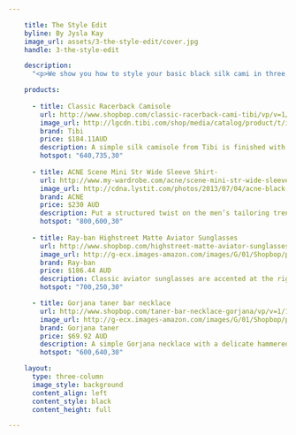 ```yaml
---

    title: The Style Edit
    byline: By Jysla Kay
    image_url: assets/3-the-style-edit/cover.jpg
    handle: 3-the-style-edit

    description:
      "<p>We show you how to style your basic black silk cami in three looks with blogger Jysla Kay - for day, for night and for a piece simply layered underneath it all. Whether worn alone or layered, a beautiful silk camisole is destined for any woman’s wardrobe. For the women who like to keep their textures and prints to a minimal, get inspired by our take of a fresh twist on a classic look!</p>"

    products:
    
      - title: Classic Racerback Camisole
        url: http://www.shopbop.com/classic-racerback-cami-tibi/vp/v=1/1562453216.htm?folderID=2534374302060677&fm=other-shopbysize-viewall&colorId=12867 
        image_url: http://lgcdn.tibi.com/shop/media/catalog/product/t/i/tibi-racer-back-silk-signature-cami-black_5.jpg
        brand: Tibi
        price: $184.11AUD
        description: A simple silk camisole from Tibi is finished with spaghetti straps and a delicate racer back. Made out of 100% woven silk.
        hotspot: "640,735,30"
        
      - title: ACNE Scene Mini Str Wide Sleeve Shirt- 
        url: http://www.my-wardrobe.com/acne/scene-mini-str-wide-sleeve-shirt-631036 
        image_url: http://cdna.lystit.com/photos/2013/07/04/acne-black-scene-mini-str-wide-sleeve-shirt-product-4-11427333-674883858_large_flex.jpeg  
        brand: ACNE
        price: $230 AUD 
        description: Put a structured twist on the men’s tailoring trend with this shirt from Acne, which takes tuxedo styling and lends it an over-sized modern feel. Ideal with ultra-slim black trousers in wool or leather, this is a fashion-forward way to update your classic white shirt for work. 
        hotspot: "800,600,30"
        
      - title: Ray-ban Highstreet Matte Aviator Sunglasses
        url: http://www.shopbop.com/highstreet-matte-aviator-sunglasses-ray/vp/v=1/1593573019.htm?folderID=2534374302094311&fm=other-shopbysize&colorId=58684 
        image_url: http://g-ecx.images-amazon.com/images/G/01/Shopbop/p/pcs/products/raybn/raybn4014958684/raybn4014958684_p3_1-0_254x500.jpg 
        brand: Ray-ban
        price: $186.44 AUD
        description: Classic aviator sunglasses are accented at the right lens with Ray-Ban's signature logo lettering. Made in Italy.             
        hotspot: "700,250,30"

      - title: Gorjana taner bar necklace 
        url: http://www.shopbop.com/taner-bar-necklace-gorjana/vp/v=1/1559721636.htm?folderID=2534374302033527&colorId=29109&extid=affprg-4441350 
        image_url: http://g-ecx.images-amazon.com/images/G/01/Shopbop/p/pcs/products/gorja/gorja4063111739/gorja4063111739_p1_1-0.jpg 
        brand: Gorjana taner
        price: $69.92 AUD 
        description: A simple Gorjana necklace with a delicate hammered bar. Ring clasp. 14k gold. Made in the USA. 
        hotspot: "600,640,30"

    layout:
      type: three-column
      image_style: background
      content_align: left
      content_style: black
      content_height: full

---
```

